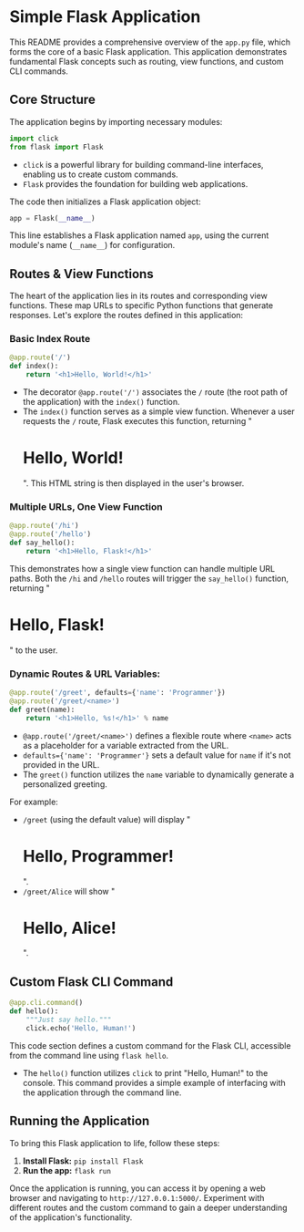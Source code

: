 # Simple Flask Application

This README provides a comprehensive overview of the `app.py` file, which forms the core of a basic Flask application. This application demonstrates fundamental Flask concepts such as routing, view functions, and custom CLI commands.

## Core Structure

The application begins by importing necessary modules:

```python
import click
from flask import Flask
```

- `click` is a powerful library for building command-line interfaces, enabling us to create custom commands.
- `Flask` provides the foundation for building web applications.

The code then initializes a Flask application object:

```python
app = Flask(__name__)
```

This line establishes a Flask application named `app`, using the current module's name (`__name__`) for configuration.

## Routes & View Functions

The heart of the application lies in its routes and corresponding view functions. These map URLs to specific Python functions that generate responses. Let's explore the routes defined in this application:

### Basic Index Route

```python
@app.route('/')
def index():
    return '<h1>Hello, World!</h1>'
```

- The decorator `@app.route('/')` associates the `/` route (the root path of the application) with the `index()` function.
- The `index()` function serves as a simple view function. Whenever a user requests the `/` route, Flask executes this function, returning "<h1>Hello, World!</h1>". This HTML string is then displayed in the user's browser.

### Multiple URLs, One View Function

```python
@app.route('/hi')
@app.route('/hello')
def say_hello():
    return '<h1>Hello, Flask!</h1>'
```

This demonstrates how a single view function can handle multiple URL paths. Both the `/hi` and `/hello` routes will trigger the `say_hello()` function, returning "<h1>Hello, Flask!</h1>" to the user.

### Dynamic Routes & URL Variables:

```python
@app.route('/greet', defaults={'name': 'Programmer'})
@app.route('/greet/<name>')
def greet(name):
    return '<h1>Hello, %s!</h1>' % name
```

- `@app.route('/greet/<name>')` defines a flexible route where `<name>` acts as a placeholder for a variable extracted from the URL.
- `defaults={'name': 'Programmer'}` sets a default value for `name` if it's not provided in the URL.
- The `greet()` function utilizes the `name` variable to dynamically generate a personalized greeting. 

For example:

- `/greet` (using the default value) will display "<h1>Hello, Programmer!</h1>".
- `/greet/Alice` will show "<h1>Hello, Alice!</h1>".

## Custom Flask CLI Command

```python
@app.cli.command()
def hello():
    """Just say hello."""
    click.echo('Hello, Human!')
```

This code section defines a custom command for the Flask CLI, accessible from the command line using `flask hello`.

- The `hello()` function utilizes `click` to print "Hello, Human!" to the console. This command provides a simple example of interfacing with the application through the command line.

## Running the Application

To bring this Flask application to life, follow these steps:

1. **Install Flask:** `pip install Flask`
2. **Run the app:** `flask run`

Once the application is running, you can access it by opening a web browser and navigating to `http://127.0.0.1:5000/`. Experiment with different routes and the custom command to gain a deeper understanding of the application's functionality.
